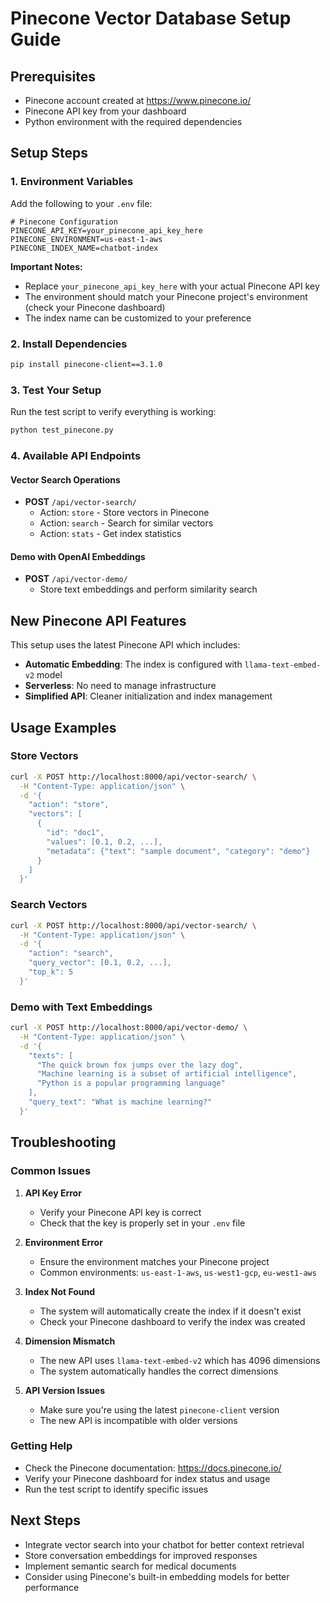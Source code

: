 # Pinecone Vector Database Setup Guide

## Prerequisites
- Pinecone account created at https://www.pinecone.io/
- Pinecone API key from your dashboard
- Python environment with the required dependencies

## Setup Steps

### 1. Environment Variables
Add the following to your `.env` file:

```env
# Pinecone Configuration
PINECONE_API_KEY=your_pinecone_api_key_here
PINECONE_ENVIRONMENT=us-east-1-aws
PINECONE_INDEX_NAME=chatbot-index
```

**Important Notes:**
- Replace `your_pinecone_api_key_here` with your actual Pinecone API key
- The environment should match your Pinecone project's environment (check your Pinecone dashboard)
- The index name can be customized to your preference

### 2. Install Dependencies
```bash
pip install pinecone-client==3.1.0
```

### 3. Test Your Setup
Run the test script to verify everything is working:

```bash
python test_pinecone.py
```

### 4. Available API Endpoints

#### Vector Search Operations
- **POST** `/api/vector-search/`
  - Action: `store` - Store vectors in Pinecone
  - Action: `search` - Search for similar vectors
  - Action: `stats` - Get index statistics

#### Demo with OpenAI Embeddings
- **POST** `/api/vector-demo/`
  - Store text embeddings and perform similarity search

## New Pinecone API Features

This setup uses the latest Pinecone API which includes:

- **Automatic Embedding**: The index is configured with `llama-text-embed-v2` model
- **Serverless**: No need to manage infrastructure
- **Simplified API**: Cleaner initialization and index management

## Usage Examples

### Store Vectors
```bash
curl -X POST http://localhost:8000/api/vector-search/ \
  -H "Content-Type: application/json" \
  -d '{
    "action": "store",
    "vectors": [
      {
        "id": "doc1",
        "values": [0.1, 0.2, ...],
        "metadata": {"text": "sample document", "category": "demo"}
      }
    ]
  }'
```

### Search Vectors
```bash
curl -X POST http://localhost:8000/api/vector-search/ \
  -H "Content-Type: application/json" \
  -d '{
    "action": "search",
    "query_vector": [0.1, 0.2, ...],
    "top_k": 5
  }'
```

### Demo with Text Embeddings
```bash
curl -X POST http://localhost:8000/api/vector-demo/ \
  -H "Content-Type: application/json" \
  -d '{
    "texts": [
      "The quick brown fox jumps over the lazy dog",
      "Machine learning is a subset of artificial intelligence",
      "Python is a popular programming language"
    ],
    "query_text": "What is machine learning?"
  }'
```

## Troubleshooting

### Common Issues

1. **API Key Error**
   - Verify your Pinecone API key is correct
   - Check that the key is properly set in your `.env` file

2. **Environment Error**
   - Ensure the environment matches your Pinecone project
   - Common environments: `us-east-1-aws`, `us-west1-gcp`, `eu-west1-aws`

3. **Index Not Found**
   - The system will automatically create the index if it doesn't exist
   - Check your Pinecone dashboard to verify the index was created

4. **Dimension Mismatch**
   - The new API uses `llama-text-embed-v2` which has 4096 dimensions
   - The system automatically handles the correct dimensions

5. **API Version Issues**
   - Make sure you're using the latest `pinecone-client` version
   - The new API is incompatible with older versions

### Getting Help
- Check the Pinecone documentation: https://docs.pinecone.io/
- Verify your Pinecone dashboard for index status and usage
- Run the test script to identify specific issues

## Next Steps
- Integrate vector search into your chatbot for better context retrieval
- Store conversation embeddings for improved responses
- Implement semantic search for medical documents
- Consider using Pinecone's built-in embedding models for better performance

